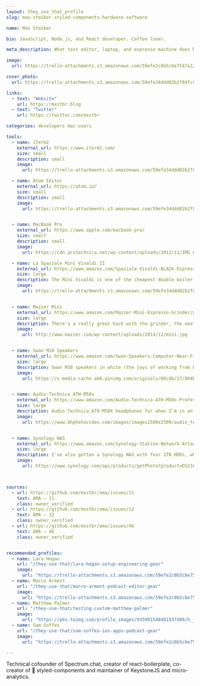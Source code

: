 ```yaml
---
layout: they_use_that_profile
slug: max-stoiber-styled-components-hardware-software

name: Max Stoiber

bio: JavaScript, Node.js, and React developer. Coffee lover.

meta_description: What text editor, laptop, and espresso machine does Max Stoiber use?

image:
  url: https://trello-attachments.s3.amazonaws.com/59efe2c0b5cbe7547a121145/59efe34ddd02b2f84fc998e4/3cdaeccbf77da3bb3077be9fb1a2d662/6frGyDyA_400x400.jpg

cover_photo:
  url: https://trello-attachments.s3.amazonaws.com/59efe34ddd02b2f84fc998e4/1200x900/f9f46ce64e2ae57aeb0f261ed47834bd/CwpgzLCXcAA9FPu.jpg-large.jpeg.jpg

links:
  - text: "Website"
    url: https://mxstbr.blog
  - text: "Twitter"
    url: https://twitter.com/mxstbr

categories: developers mac-users

tools:
  - name: iTerm2
    external_url: https://www.iterm2.com/
    size: small
    description: small
    image:
      url: https://trello-attachments.s3.amazonaws.com/59efe34ddd02b2f84fc998e4/1200x747/8d07caa5fdf4ddd4d11e4cde566ee9d3/162c40e4-1442-11e6-808b-4579d9d9830d.png

  - name: Atom Editor
    external_url: https://atom.io/
    size: small
    description: small
    image:
      url: https://trello-attachments.s3.amazonaws.com/59efe34ddd02b2f84fc998e4/1200x725/cec042b7ce9092dc4abc51ea7a5272dd/68747470733a2f2f692e696d6775722e636f6d2f4f5174346938492e706e67.png


  - name: MacBook Pro
    external_url: https://www.apple.com/macbook-pro/
    size: small
    description: small
    image:
      url: https://cdn.arstechnica.net/wp-content/uploads/2012/11/IMG_8412.jpg

  - name: La Spaziale Mini Vivaldi II
    external_url: https://www.amazon.com/Spaziale-Vivaldi-BLACK-Espresso-Machine/dp/B009Y7LIGK?tag=mattpalm-20
    size: large
    description: The Mini Vivaldi is one of the cheapest double boiler machines and works really well. (the one annoying thing is that La Spaziale has smaller group heads, 53mm vs the standard 58mm, which means I can't use VST precision baskets)
    image:
      url: https://trello-attachments.s3.amazonaws.com/59efe34ddd02b2f84fc998e4/1200x1800/eb24ec657a2b8da55f7e477a5f336bcf/3b1ab1f6-2067-11e7-9425-896a7092b1b4.jpg


  - name: Mazzer Mini
    external_url: https://www.amazon.com/Mazzer-Mini-Espresso-Grinder/dp/B016J2HTHY?tag=mattpalm-20
    size: large
    description: There's a really great hack with the grinder, the next bigger (and better) model from Mazzer is the Super Jolly. You can take Super Jolly burrs and put them into the Mini, and you basically have the Super Jolly for much less money! (the only difference other than the burrs is that the Super Jolly has more motor power, which I don't care about)
    image:
      url: http://www.mazzer.com/wp-content/uploads/2014/12/mini.jpg


  - name: Swan M10 Speakers
    external_url: https://www.amazon.com/Swan-Speakers-Computer-Near-Field-Bookshelf/dp/B00OKUAFYC?tag=mattpalm-20
    size: large
    description: Swan M10 speakers in white (the joys of working from home)
    image:
      url: https://s-media-cache-ak0.pinimg.com/originals/80/4b/27/804b27d02cd62c7e52b84f22e1a7dfd9.jpg


  - name: Audio-Technica ATH-M50x
    external_url: https://www.amazon.com/Audio-Technica-ATH-M50x-Professional-Monitor-Headphones/dp/B00HVLUR86?tag=mattpalm-20
    size: large
    description: Audio-Technica ATH-M50X headphones for when I'm in an office
    image:
      url: https://www.bhphotovideo.com/images/images2500x2500/audio_technica_ath_m50x_closed_back_professional_studio_1024222.jpg


  - name: Synology NAS
    external_url: https://www.amazon.com/Synology-Station-Network-Attached-DS216play/dp/B015JQAWW0?tag=mattpalm-20
    size: large
    description: I've also gotten a Synology NAS with four 1TB HDDs, which both my MacBook and my Android phone automatically backup to.
    image:
      url: https://www.synology.com/api/products/getPhoto?product=DS216j&type=img&sort=2



sources:
  - url: https://github.com/mxstbr/ama/issues/11
    text: AMA – 11
    class: owner_verified 
  - url: https://github.com/mxstbr/ama/issues/12
    text: AMA – 12
    class: owner_verified
  - url: https://github.com/mxstbr/ama/issues/46
    text: AMA – 46
    class: owner_verified


recommended_profiles:
  - name: Lara Hogan
    url: "/they-use-that/lara-hogan-setup-engineering-gear"
    image: 
      url: "https://trello-attachments.s3.amazonaws.com/59efe2c0b5cbe7547a121145/59efe3a6dfb5ff8b72105d3f/268bbba61960d3d2fa0c0429f3aca90d/pOMAg5VX.jpg"
  - name: Marco Arment
    url: "/they-use-that/marco-arment-podcast-editor-gear"
    image: 
      url: "https://trello-attachments.s3.amazonaws.com/59efe2c0b5cbe7547a121145/59efe352b503f6f8cc894c5e/6b3a4efe5b947994a0f2fc1dc58d28db/Marco_Arment.jpg"
  - name: Matthew Palmer
    url: "/they-use-that/testing-custom-matthew-palmer"
    image: 
      url: "https://pbs.twimg.com/profile_images/935981548481937408/h_jhRlQQ_400x400.jpg"
  - name: Sam Soffes
    url: "/they-use-that/sam-soffes-ios-apps-podcast-gear"
    image: 
      url: "https://trello-attachments.s3.amazonaws.com/59efe2c0b5cbe7547a121145/59efe34e158d07e395a7bd97/b33a4cd723b183651ef24d5bb8b56924/profile-1470092596104-7f351d8667f3.png"

---
```


Technical cofounder of Spectrum.chat, creator of react-boilerplate, co-creator of 💅 styled-components and maintainer of KeystoneJS and micro-analytics.
